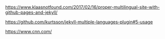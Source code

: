 https://www.klaasnotfound.com/2017/02/16/proper-multilingual-site-with-github-pages-and-jekyll/

https://github.com/kurtsson/jekyll-multiple-languages-plugin#5-usage

https://www.cnn.com/